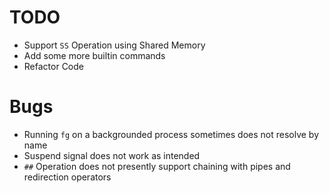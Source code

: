 # TODO
* Support `SS` Operation using Shared Memory
* Add some more builtin commands
* Refactor Code

# Bugs
* Running `fg` on a backgrounded process sometimes does not resolve by name
* Suspend signal does not work as intended
* `##` Operation does not presently support chaining with pipes and redirection operators
